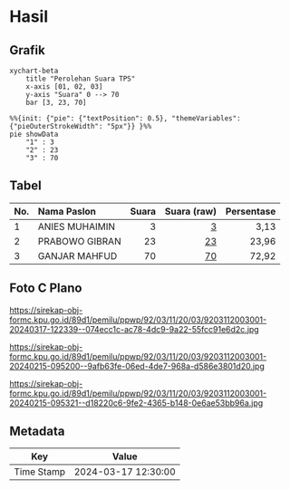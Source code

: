 # Hasil

## Grafik

```mermaid
xychart-beta
    title "Perolehan Suara TPS"
    x-axis [01, 02, 03]
    y-axis "Suara" 0 --> 70
    bar [3, 23, 70]
```

```mermaid
%%{init: {"pie": {"textPosition": 0.5}, "themeVariables": {"pieOuterStrokeWidth": "5px"}} }%%
pie showData
    "1" : 3
    "2" : 23
    "3" : 70
```

## Tabel

| No. | Nama Paslon    | Suara | Suara (raw) | Persentase |
|:--- |:-------------- | -----:| -----------:| ----------:|
| 1   | ANIES MUHAIMIN | 3     | [3][p-1]    | 3,13       |
| 2   | PRABOWO GIBRAN | 23    | [23][p-2]   | 23,96      |
| 3   | GANJAR MAHFUD  | 70    | [70][p-3]   | 72,92      |


[p-1]: https://github.com/gigit-pemilu/pemilu-2024-92-papua-barat/blob/main/pilpres/hitung-suara/sub/92-papua-barat/sub/03-fak-fak/sub/11-wartutin/sub/2003-wartutin/sub/001-tps/sub/paslon-1.txt
[p-2]: https://github.com/gigit-pemilu/pemilu-2024-92-papua-barat/blob/main/pilpres/hitung-suara/sub/92-papua-barat/sub/03-fak-fak/sub/11-wartutin/sub/2003-wartutin/sub/001-tps/sub/paslon-2.txt
[p-3]: https://github.com/gigit-pemilu/pemilu-2024-92-papua-barat/blob/main/pilpres/hitung-suara/sub/92-papua-barat/sub/03-fak-fak/sub/11-wartutin/sub/2003-wartutin/sub/001-tps/sub/paslon-3.txt

## Foto C Plano

https://sirekap-obj-formc.kpu.go.id/89d1/pemilu/ppwp/92/03/11/20/03/9203112003001-20240317-122339--074ecc1c-ac78-4dc9-9a22-55fcc91e6d2c.jpg

https://sirekap-obj-formc.kpu.go.id/89d1/pemilu/ppwp/92/03/11/20/03/9203112003001-20240215-095200--9afb63fe-06ed-4de7-968a-d586e3801d20.jpg

https://sirekap-obj-formc.kpu.go.id/89d1/pemilu/ppwp/92/03/11/20/03/9203112003001-20240215-095321--d18220c6-9fe2-4365-b148-0e6ae53bb96a.jpg


## Metadata

| Key        | Value               |
| ---------- | ------------------- |
| Time Stamp | 2024-03-17 12:30:00 |



